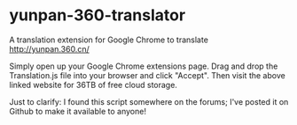 yunpan-360-translator
=====================

A translation extension for Google Chrome to translate http://yunpan.360.cn/

Simply open up your Google Chrome extensions page.  Drag and drop the Translation.js file into your browser and click "Accept".  Then visit the above linked website for 36TB of free cloud storage.

Just to clarify: I found this script somewhere on the forums; I've posted it on Github to make it available to anyone!
